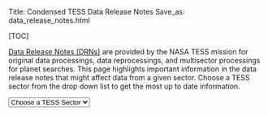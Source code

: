 Title: Condensed TESS Data Release Notes
Save_as: data_release_notes.html

[TOC]

[Data Release Notes (DRNs)](https://archive.stsci.edu/tess/tess_drn.html) are provided by the NASA TESS mission for original data processings, data reprocessings, and multisector processings for planet searches. This page highlights important information in the data release notes that might affect data from a given sector. Choose a TESS sector from the drop down list to get the most up to date information.


<div>
  <div id="TESSSector">
    <form id="sectorform">
      <select id="sectors" class="form-control form-control-lg">
        <option value="" selected>Choose a TESS Sector</option>
        <option value="sector-1">1</option>
        <option value="sector-2">2</option>
        <option value="sector-3">3</option>
        <option value="sector-4">4</option>
        <option value="sector-5">5</option>
        <option value="sector-6">6</option>
        <option value="sector-7">7</option>
        <option value="sector-8">8</option>
        <option value="sector-9">9</option>
        <option value="sector-10">10</option>
        <option value="sector-11">11</option>
        <option value="sector-12">12</option>
        <option value="sector-13">13</option>
        <option value="sector-14">14</option>
        <option value="sector-15">15</option>
        <option value="sector-16">16</option>
        <option value="sector-17">17</option>
        <option value="sector-18">18</option>
        <option value="sector-19">19</option>
        <option value="sector-20">20</option>
        <option value="sector-21">21</option>
        <option value="sector-22">22</option>
        <option value="sector-23">23</option>
        <option value="sector-24">24</option>
        <option value="sector-25">25</option>
        <option value="sector-26">26</option>
        <option value="sector-27">27</option>
        <option value="sector-28">28</option>
        <option value="sector-29">29</option>
        <option value="sector-30">30</option>
        <option value="sector-31">31</option>
        <option value="sector-32">32</option>
        <option value="sector-33">33</option>
        <option value="sector-34">34</option>
        <option value="sector-35">35</option>
        <option value="sector-36">36</option>
        <option value="sector-37">37</option>
        <option value="sector-38">38</option>
        <option value="sector-39">39</option>
        <option value="sector-40">40</option>
        <option value="sector-41">41</option>
        <option value="sector-42">42</option>
        <option value="sector-43">43</option>
        <option value="sector-44">44</option>
        <option value="sector-45">45</option>
        <option value="sector-46">46</option>
        <option value="sector-47">47</option>
        <option value="sector-48">48</option>
        <option value="sector-49">49</option>
        <option value="sector-50">50</option>
        <option value="sector-51">51</option>
        <option value="sector-52">52</option>
        <option value="sector-53">53</option>

      </select>
    </form>
    <br>

    <div id="sector-1" class="drn">
      {! content/pages/data-analysis/data-release-notes/sector_1.html !}
    </div>

    <div id="sector-2" class="drn">
      {! content/pages/data-analysis/data-release-notes/sector_2.html !}
    </div>

    <div id="sector-3" class="drn">
      {! content/pages/data-analysis/data-release-notes/sector_3.html !}
    </div>

    <div id="sector-4" class="drn">
      {! content/pages/data-analysis/data-release-notes/sector_4.html !}
    </div>

    <div id="sector-5" class="drn">
      {! content/pages/data-analysis/data-release-notes/sector_5.html !}
    </div>

    <div id="sector-6" class="drn">
      {! content/pages/data-analysis/data-release-notes/sector_6.html !}
    </div>

    <div id="sector-7" class="drn">
      {! content/pages/data-analysis/data-release-notes/sector_7.html !}
    </div>

    <div id="sector-8" class="drn">
      {! content/pages/data-analysis/data-release-notes/sector_8.html !}
    </div>

    <div id="sector-9" class="drn">
      {! content/pages/data-analysis/data-release-notes/sector_9.html !}
    </div>

    <div id="sector-10" class="drn">
      {! content/pages/data-analysis/data-release-notes/sector_10.html !}
    </div>

    <div id="sector-11" class="drn">
      {! content/pages/data-analysis/data-release-notes/sector_11.html !}
    </div>

    <div id="sector-12" class="drn">
      {! content/pages/data-analysis/data-release-notes/sector_12.html !}
    </div>

    <div id="sector-13" class="drn">
      {! content/pages/data-analysis/data-release-notes/sector_13.html !}
    </div>

    <div id="sector-14" class="drn">
      {! content/pages/data-analysis/data-release-notes/sector_14.html !}
    </div>

    <div id="sector-15" class="drn">
      {! content/pages/data-analysis/data-release-notes/sector_15.html !}
    </div>

    <div id="sector-16" class="drn">
      {! content/pages/data-analysis/data-release-notes/sector_16.html !}
    </div>

    <div id="sector-17" class="drn">
      {! content/pages/data-analysis/data-release-notes/sector_17.html !}
    </div>

    <div id="sector-18" class="drn">
      {! content/pages/data-analysis/data-release-notes/sector_18.html !}
    </div>

    <div id="sector-19" class="drn">
      {! content/pages/data-analysis/data-release-notes/sector_19.html !}
    </div>

    <div id="sector-20" class="drn">
      {! content/pages/data-analysis/data-release-notes/sector_20.html !}
    </div>

    <div id="sector-21" class="drn">
      {! content/pages/data-analysis/data-release-notes/sector_21.html !}
    </div>

    <div id="sector-22" class="drn">
      {! content/pages/data-analysis/data-release-notes/sector_22.html !}
    </div>

    <div id="sector-23" class="drn">
      {! content/pages/data-analysis/data-release-notes/sector_23.html !}
    </div>

    <div id="sector-24" class="drn">
      {! content/pages/data-analysis/data-release-notes/sector_24.html !}
    </div>

    <div id="sector-25" class="drn">
      {! content/pages/data-analysis/data-release-notes/sector_25.html !}
    </div>

    <div id="sector-26" class="drn">
      {! content/pages/data-analysis/data-release-notes/sector_26.html !}
    </div>

    <div id="sector-27" class="drn">
      {! content/pages/data-analysis/data-release-notes/sector_27.html !}
    </div>

    <div id="sector-28" class="drn">
      {! content/pages/data-analysis/data-release-notes/sector_28.html !}
    </div>

    <div id="sector-29" class="drn">
      {! content/pages/data-analysis/data-release-notes/sector_29.html !}
    </div>

    <div id="sector-30" class="drn">
      {! content/pages/data-analysis/data-release-notes/sector_30.html !}
    </div>

    <div id="sector-31" class="drn">
      {! content/pages/data-analysis/data-release-notes/sector_31.html !}
    </div>

    <div id="sector-32" class="drn">
      {! content/pages/data-analysis/data-release-notes/sector_32.html !}
    </div>

    <div id="sector-33" class="drn">
      {! content/pages/data-analysis/data-release-notes/sector_33.html !}
    </div>

    <div id="sector-34" class="drn">
      {! content/pages/data-analysis/data-release-notes/sector_34.html !}
    </div>

    <div id="sector-35" class="drn">
      {! content/pages/data-analysis/data-release-notes/sector_35.html !}
    </div>

    <div id="sector-36" class="drn">
      {! content/pages/data-analysis/data-release-notes/sector_36.html !}
    </div>

    <div id="sector-37" class="drn">
      {! content/pages/data-analysis/data-release-notes/sector_37.html !}
    </div>

    <div id="sector-38" class="drn">
      {! content/pages/data-analysis/data-release-notes/sector_38.html !}
    </div>

    <div id="sector-39" class="drn">
      {! content/pages/data-analysis/data-release-notes/sector_39.html !}
    </div>

    <div id="sector-40" class="drn">
      {! content/pages/data-analysis/data-release-notes/sector_40.html !}
    </div>

    <div id="sector-41" class="drn">
      {! content/pages/data-analysis/data-release-notes/sector_41.html !}
    </div>

    <div id="sector-42" class="drn">
      {! content/pages/data-analysis/data-release-notes/sector_42.html !}
    </div>

    <div id="sector-43" class="drn">
      {! content/pages/data-analysis/data-release-notes/sector_43.html !}
    </div>

    <div id="sector-44" class="drn">
      {! content/pages/data-analysis/data-release-notes/sector_44.html !}
    </div>

    <div id="sector-45" class="drn">
      {! content/pages/data-analysis/data-release-notes/sector_45.html !}
    </div>

    <div id="sector-46" class="drn">
      {! content/pages/data-analysis/data-release-notes/sector_46.html !}
    </div>

    <div id="sector-47" class="drn">
      {! content/pages/data-analysis/data-release-notes/sector_47.html !}
    </div>

    <div id="sector-48" class="drn">
      {! content/pages/data-analysis/data-release-notes/sector_48.html !}
    </div>

    <div id="sector-49" class="drn">
      {! content/pages/data-analysis/data-release-notes/sector_49.html !}
    </div>
    <div id="sector-50" class="drn">
      {! content/pages/data-analysis/data-release-notes/sector_50.html !}
    </div>

    <div id="sector-51" class="drn">
      {! content/pages/data-analysis/data-release-notes/sector_51.html !}
    </div>

    <div id="sector-52" class="drn">
      {! content/pages/data-analysis/data-release-notes/sector_52.html !}
    </div>

    <div id="sector-53" class="drn">
      {! content/pages/data-analysis/data-release-notes/sector_53.html !}
    </div>
  </div>
</div>
